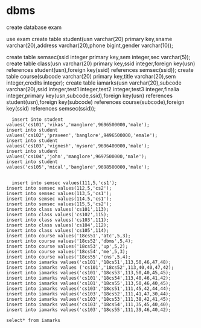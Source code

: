 # dbms
create database exam

use exam
create table student(usn varchar(20) primary key,sname varchar(20),address varchar(20),phone bigint,gender varchar(10));

create table semsec(ssid integer primary key,sem integer,sec varchar(5));
    create table class(usn varchar(20) primary key,ssid integer,foreign key(usn) references student(usn),foreign key(ssid) references semsec(ssid));
    create table course(subcode varchar(20) primary key,title varchar(20),sem integer,credits integer);
    create table iamarks(usn varchar(20),subcode varchar(20),ssid integer,test1 integer,test2 integer,test3 integer,finalia integer,primary key(usn,subcode,ssid),foreign key(usn) references student(usn),foreign key(subcode) references course(subcode),foreign key(ssid) references semsec(ssid));

	  insert into student values('cs101','vikas','manglore',9696500000,'male');
    insert into student values('cs102','praveen','banglore',9496500000,'emale');
    insert into student values('cs103','vignesh','mysore',9696400000,'male');
    insert into student values('cs104','john','manglore',9697500000,'male');
    insert into student values('cs105','mical','banglore',9698500000,'male');


	  insert into semsec values(111,5,'cs1');
    insert into semsec values(112,5,'cs2');
    insert into semsec values(113,5,'cs1');
    insert into semsec values(114,5,'cs1');
    insert into semsec values(115,5,'cs2');
    insert into class values('cs101',113);
    insert into class values('cs102',115);
    insert into class values('cs103',111);
    insert into class values('cs104',112);
    insert into class values('cs105',114);
    insert into course values('18cs51','atc',5,3);
    insert into course values('18cs52','dbms',5,4);
    insert into course values('18cs53','up',5,2);
    insert into course values('18cs54','me',5,3);
    insert into course values('18cs55','cns',5,4);
    insert into iamarks values('cs101','18cs51',113,50,46,47,48);
    insert into iamarks values ('cs101','18cs52',113,40,40,47,42);
    insert into iamarks values('cs101','18cs53',113,50,40,45,45);
    insert into iamarks values('cs101','18cs54',113,40,46,41,42);
    insert into iamarks values('cs101','18cs55',113,50,46,40,45);
    insert into iamarks values('cs103','18cs51',111,45,42,44,44);
    insert into iamarks values('cs103','18cs52',111,41,47,30,44);
    insert into iamarks values('cs103','18cs53',111,38,42,41,45);
    insert into iamarks values('cs103','18cs54',111,35,45,40,40);
    insert into iamarks values('cs103','18cs55',111,39,46,40,42);

	select* from iamarks

